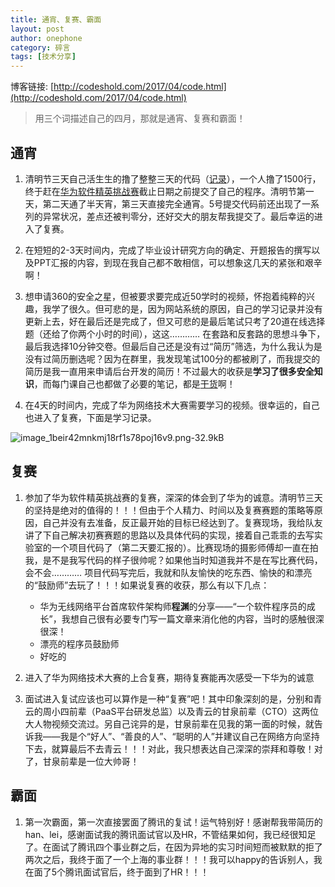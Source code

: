 ```yaml
---
title: 通宵、复赛、霸面
layout: post
author: onephone
category: 碎言
tags: [技术分享]
---
```

博客链接: [http://codeshold.com/2017/04/code.html](http://codeshold.com/2017/04/code.html)


> 用三个词描述自己的四月，那就是通宵、复赛和霸面！


## 通宵

1. 清明节三天自己活生生的撸了整整三天的代码（[记录](http://codeshold.com/2017/04/huawei_codecraft.html)），一个人撸了1500行，终于赶在[华为软件精英挑战赛](http://codecraft.huawei.com/)截止日期之前提交了自己的程序。清明节第一天，第二天通了半天宵，第三天直接完全通宵。5号提交代码前还出现了一系列的异常状况，差点还被判零分，还好交大的朋友帮我提交了。最后幸运的进入了复赛。

2. 在短短的2-3天时间内，完成了毕业设计研究方向的确定、开题报告的撰写以及PPT汇报的内容，到现在我自己都不敢相信，可以想象这几天的紧张和艰辛啊！

3. 想申请360的安全之星，但被要求要完成近50学时的视频，怀抱着纯粹的兴趣，我学了很久。但可悲的是，因为网站系统的原因，自己的学习记录并没有更新上去，好在最后还是完成了，但又可悲的是最后笔试只考了20道在线选择题（还给了你两个小时的时间），这这………… 在套路和反套路的思想斗争下，最后我选择10分钟交卷。但最后自己还是没有过“简历”筛选，为什么我认为是没有过简历删选呢？因为在群里，我发现笔试100分的都被刷了，而我提交的简历是我一直用来申请后台开发的简历！不过最大的收获是**学习了很多安全知识**，而每门课自己也都做了必要的笔记，都是[干货](http://127.0.0.1:4000/pages/archive.html)啊！

4. 在4天的时间内，完成了华为网络技术大赛需要学习的视频。很幸运的，自己也进入了复赛，下面是学习记录。

![image_1beir42mnkmj18rf1s78poj16v9.png-32.9kB][2]

## 复赛

1. 参加了华为软件精英挑战赛的复赛，深深的体会到了华为的诚意。清明节三天的坚持是绝对的值得的！！！但由于个人精力、时间以及复赛赛题的策略等原因，自己并没有去准备，反正最开始的目标已经达到了。复赛现场，我给队友讲了下自己解决初赛赛题的思路以及具体代码的实现，接着自己乖乖的去写实验室的一个项目代码了（第二天要汇报的）。比赛现场的摄影师傅却一直在拍我，是不是我写代码的样子很帅呢？如果他当时知道我并不是在写比赛代码，会不会………… 项目代码写完后，我就和队友愉快的吃东西、愉快的和漂亮的“鼓励师”去玩了！！！如果说复赛的收获，那么有以下几点：
    - 华为无线网络平台首席软件架构师**程渊**的分享——“一个软件程序员的成长”，我想自己很有必要专门写一篇文章来消化他的内容，当时的感触很深很深！
    - 漂亮的程序员鼓励师
    - 好吃的

2. 进入了华为网络技术大赛的上合复赛，期待复赛能再次感受一下华为的诚意

3. 面试进入复试应该也可以算作是一种“复赛”吧！其中印象深刻的是，分别和青云的周小四前辈（PaaS平台研发总监）以及青云的甘泉前辈（CTO）这两位大人物视频交流过。另自己诧异的是，甘泉前辈在见我的第一面的时候，就告诉我——我是个“好人”、“善良的人”、“聪明的人”并建议自己在网络方向坚持下去，就算最后不去青云！！！对此，我只想表达自己深深的崇拜和尊敬！对了，甘泉前辈是一位大帅哥！

##  霸面

1.  第一次霸面，第一次直接罢面了腾讯的复试！运气特别好！感谢帮我带简历的han、lei，感谢面试我的腾讯面试官以及HR，不管结果如何，我已经很知足了。在面试了腾讯四个事业群之后，在因为异地的实习时间短而被默默的拒了两次之后，我终于面了一个上海的事业群！！！我可以happy的告诉别人，我在面了5个腾讯面试官后，终于面到了HR！！！


  [1]: http://static.zybuluo.com/wuzhimang/okl6ukxfcmtz07lc8w4lyrdi/image_1beireefn1lovidf1fj0pvik6am.png
  [2]: http://static.zybuluo.com/wuzhimang/yx866fbz44hubibcka0q68es/image_1beir42mnkmj18rf1s78poj16v9.png
